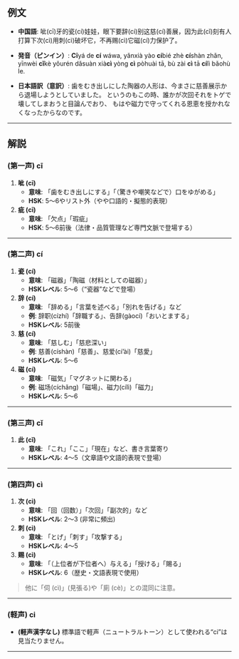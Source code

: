 ## 例文

* **中国語**:
  呲(cī)牙的瓷(cí)娃娃，眼下要辞(cí)别这慈(cí)善展，因为此(cǐ)刻有人打算下次(cì)用刺(cì)破坏它，不再赐(cì)它磁(cí)力保护了。

* **発音（ピンイン）**:
  **Cī**yá de **cí** wáwa, yǎnxià yào **cí**bié zhè **cí**shàn zhǎn,
  yīnwèi **cǐ**kè yǒurén dǎsuàn xià**cì** yòng **cì** pòhuài tā,
  bù zài **cì** tā **cí**lì bǎohù le.

* **日本語訳（意訳）**:
  歯をむき出しにした陶器の人形は、今まさに慈善展示から退場しようとしていました。
  というのもこの時、誰かが次回それをトゲで壊してしまおうと目論んでおり、
  もはや磁力で守ってくれる恩恵を授かれなくなったからなのです。

---

## 解説

### (第一声) cī

1. **呲 (cī)**
   - **意味**: 「歯をむき出しにする」「（驚きや嘲笑などで）口をゆがめる」
   - **HSK**: 5〜6やリスト外（やや口語的・擬態的表現）
2. **疵 (cī)**
   - **意味**: 「欠点」「瑕疵」
   - **HSK**: 5〜6前後（法律・品質管理など専門文脈で登場する）

---

### (第二声) cí

1. **瓷 (cí)**
   - **意味**: 「磁器」「陶磁（材料としての磁器）」
   - **HSKレベル**: 5〜6（“瓷器”などで登場）
2. **辞 (cí)**
   - **意味**: 「辞める」「言葉を述べる」「別れを告げる」など
   - **例**: 辞职(cízhí)「辞職する」、告辞(gàocí)「おいとまする」
   - **HSKレベル**: 5前後
3. **慈 (cí)**
   - **意味**: 「慈しむ」「慈悲深い」
   - **例**: 慈善(císhàn)「慈善」、慈爱(cí’ài)「慈愛」
   - **HSKレベル**: 5〜6
4. **磁 (cí)**
   - **意味**: 「磁気」「マグネットに関わる」
   - **例**: 磁场(cíchǎng)「磁場」、磁力(cílì)「磁力」
   - **HSKレベル**: 5〜6

---

### (第三声) cǐ

1. **此 (cǐ)**
   - **意味**: 「これ」「ここ」「現在」など、書き言葉寄り
   - **HSKレベル**: 4〜5（文章語や文語的表現で登場）

---

### (第四声) cì

1. **次 (cì)**
   - **意味**: 「回（回数）」「次回」「副次的」など
   - **HSKレベル**: 2〜3 (非常に頻出)
2. **刺 (cì)**
   - **意味**: 「とげ」「刺す」「攻撃する」
   - **HSKレベル**: 4〜5
3. **赐 (cì)**
   - **意味**: 「（上位者が下位者へ）与える」「授ける」「賜る」
   - **HSKレベル**: 6（歴史・文語表現で使用）

> 他に「伺 (cì)」(見張る)や「廁 (cè)」との混同に注意。

---

### (軽声) ci
- **(軽声漢字なし)**
  標準語で軽声（ニュートラルトーン）として使われる“ci”は見当たりません。

---
